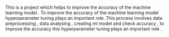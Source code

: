 This is a project which helps to improve the accuracy of the machine learning model . To improve the accuracy of the machine learning model hyperparameter tuning plays an important role .This process involves data preprocessing , data analysing , creating ml model and check accuracy , to improve the accuracy this hyperparameter tuning plays an important role .
